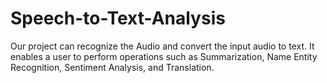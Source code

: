 # Speech-to-Text-Analysis

Our project can recognize the Audio and convert the input audio to text. It enables a user to perform operations such as Summarization, Name Entity Recognition, Sentiment Analysis, and Translation.
